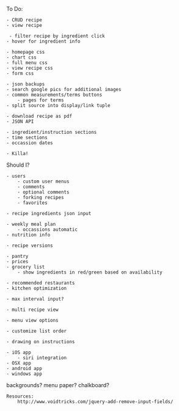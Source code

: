 To Do:

    - CRUD recipe
    - view recipe

     - filter recipe by ingredient click
    - hover for ingredient info

    - homepage css
    - chart css
    - full menu css
    - view recipe css
    - form css

    - json backups
    - search google pics for additional images
    - common measurements/terms buttons
        - pages for terms
    - split source into display/link tuple

    - download recipe as pdf
    - JSON API

    - ingredient/instruction sections
    - time sections
    - occassion dates

    - Killa!




Should I?

    - users
        - custom user menus
        - comments
        - optional comments
        - forking recipes
        - favorites

    - recipe ingredients json input

    - weekly meal plan
        - occassions automatic
    - nutrition info

    - recipe versions

    - pantry
    - prices
    - grocery list
        - show ingredients in red/green based on availability

    - recommended restaurants
    - kitchen optimization

    - max interval input?

    - multi recipe view

    - menu view options

    - customize list order

    - drawing on instructions

    - iOS app
        - siri integration
    - OSX app
    - android app
    - windows app


backgrounds?
    menu paper?
    chalkboard?


    Resources:
        http://www.voidtricks.com/jquery-add-remove-input-fields/
